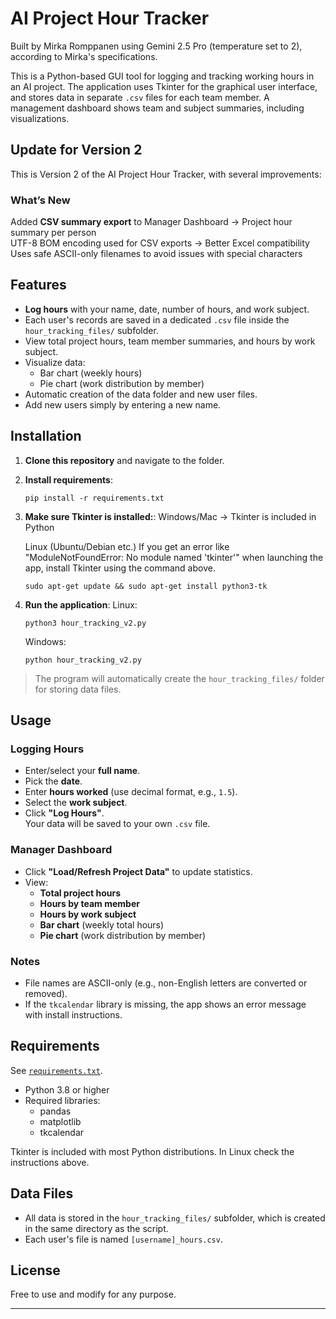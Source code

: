 # AI Project Hour Tracker

Built by Mirka Romppanen using Gemini 2.5 Pro (temperature set to 2), according to Mirka's specifications.

This is a Python-based GUI tool for logging and tracking working hours in an AI project. The application uses Tkinter for the graphical user interface, and stores data in separate `.csv` files for each team member. A management dashboard shows team and subject summaries, including visualizations.

## Update for Version 2

This is Version 2 of the AI Project Hour Tracker, with several improvements:

### What’s New

Added **CSV summary export** to Manager Dashboard -> Project hour summary per person  
UTF-8 BOM encoding used for CSV exports → Better Excel compatibility  
Uses safe ASCII-only filenames to avoid issues with special characters  

## Features

- **Log hours** with your name, date, number of hours, and work subject.
- Each user's records are saved in a dedicated `.csv` file inside the `hour_tracking_files/` subfolder.
- View total project hours, team member summaries, and hours by work subject.
- Visualize data:  
  - Bar chart (weekly hours)  
  - Pie chart (work distribution by member)
- Automatic creation of the data folder and new user files.
- Add new users simply by entering a new name.

## Installation

1. **Clone this repository** and navigate to the folder.
2. **Install requirements**:
    ```
    pip install -r requirements.txt
    ```
3. **Make sure Tkinter is installed:**:
    Windows/Mac -> Tkinter is included in Python

    Linux (Ubuntu/Debian etc.)
    If you get an error like "ModuleNotFoundError: No module named 'tkinter'" when launching the app, install Tkinter using the command above.
    ```
    sudo apt-get update && sudo apt-get install python3-tk
    ```

4. **Run the application**:
    Linux:  
    ```
    python3 hour_tracking_v2.py
    ```
    Windows:  
    ```
    python hour_tracking_v2.py
    ```


> The program will automatically create the `hour_tracking_files/` folder for storing data files.

## Usage

### Logging Hours

- Enter/select your **full name**.
- Pick the **date**.
- Enter **hours worked** (use decimal format, e.g., `1.5`).
- Select the **work subject**.
- Click **"Log Hours"**.  
  Your data will be saved to your own `.csv` file.

### Manager Dashboard

- Click **"Load/Refresh Project Data"** to update statistics.
- View:
  - **Total project hours**
  - **Hours by team member**
  - **Hours by work subject**
  - **Bar chart** (weekly total hours)
  - **Pie chart** (work distribution by member)

### Notes

- File names are ASCII-only (e.g., non-English letters are converted or removed).
- If the `tkcalendar` library is missing, the app shows an error message with install instructions.

## Requirements

See [`requirements.txt`](./requirements.txt).

- Python 3.8 or higher
- Required libraries:
    - pandas
    - matplotlib
    - tkcalendar

Tkinter is included with most Python distributions. In Linux check the instructions above.

## Data Files

- All data is stored in the `hour_tracking_files/` subfolder, which is created in the same directory as the script.
- Each user's file is named `[username]_hours.csv`.

## License

Free to use and modify for any purpose.

---

